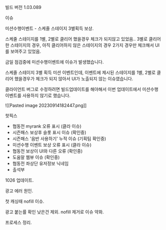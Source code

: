 
빌드 버전 1.03.089



이슈

미션수행이벤트 - 스케줄 스테이지 3별획득 보상. 

스케줄 스테이지를 1별, 2별로 클리어 했을경우 체크가 되지않고 있었음.. 
3별로 클리어한 스테이지의 경우, 아직 클리어하지 않은 스테이지의 경우
2가지 경우만 체크해서 UI를 보여주고 있었음.


금일 점검중에 미션수행이벤트에 이슈가 발생했습니다. 

스케줄 스테이지 3별 획득 미션 이벤트인데, 
이벤트에 제시된 스테이지를 1별, 2별로 클리어 했을경우가 체크가 되지 않아서
UI가 노출되지 않는 이슈였습니다. 

클라이언트 버그로 수정하려면 빌드업데이트를 해야해서
이번 업데이트에서 미션수행이벤트를 사용하지 않기로 했습니다. 




![[Pasted image 20230914182447.png]]






핫픽스 

- 협동전 myrank 오류 표시 (클라 이슈)
- 시즌패스 보상후 슬롯 표시 이슈 (확인중)
- 시즌패스 '음반 사용하기' 누적 이슈 (기획팀 확인중)
- 미션수행 이벤트 보상 오류 표시 (클라 이슈)
- 협동전 보상이 UI와 다른 오류 (확인중)
- 도움말 웹뷰 이슈 (확인중)
- 협동전 좌상단 유저정보 닉네임
- 출석부 








1026 업데이트.  

광고 에러 원인.   

첫 캐싱때 nofill 이슈. 

광고 붙는률 확인  낮은건 제외. nofill 제거로 이슈 약화. 

프로세스 정리. 